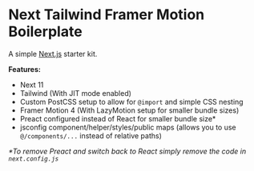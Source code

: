 # Next Tailwind Framer Motion Boilerplate
A simple [Next.js](https://nextjs.org/) starter kit.

**Features:**
- Next 11
- Tailwind (With JIT mode enabled)
- Custom PostCSS setup to allow for `@import` and simple CSS nesting
- Framer Motion 4 (With LazyMotion setup for smaller bundle sizes)
- Preact configured instead of React for smaller bundle size*
- jsconfig component/helper/styles/public maps (allows you to use `@/components/...` instead of relative paths)

_*To remove Preact and switch back to React simply remove the code in `next.config.js`_
